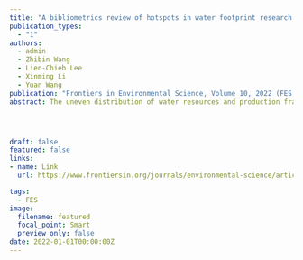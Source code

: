 ```yaml
---
title: "A bibliometrics review of hotspots in water footprint research based on co-words network analysis" 
publication_types:
  - "1"
authors:
  - admin
  - Zhibin Wang
  - Lien-Chieh Lee
  - Xinming Li
  - Yuan Wang
publication: "Frontiers in Environmental Science, Volume 10, 2022 (FES 2022)"
abstract: The uneven distribution of water resources and production fragmentation make the study of water footprint an important part of water resources management and environmental research. This paper provides a bibliometrics analysis of 3822 papers related to the water footprint topic before 2021, including 2381 English papers from the Science Citation Index (SCI) database and 1441 Chinese papers from the China National Knowledge Infrastructure (CNKI) database. We applied the method of co-word analysis to study the changes in hot research fields in four stages and represented a comparative analysis of highly cited papers and the application of water footprint theory in various sectors.




draft: false
featured: false
links:
- name: Link
  url: https://www.frontiersin.org/journals/environmental-science/articles/10.3389/fenvs.2022.1027936/full

tags:
  - FES
image:
  filename: featured
  focal_point: Smart
  preview_only: false
date: 2022-01-01T00:00:00Z
---
```

